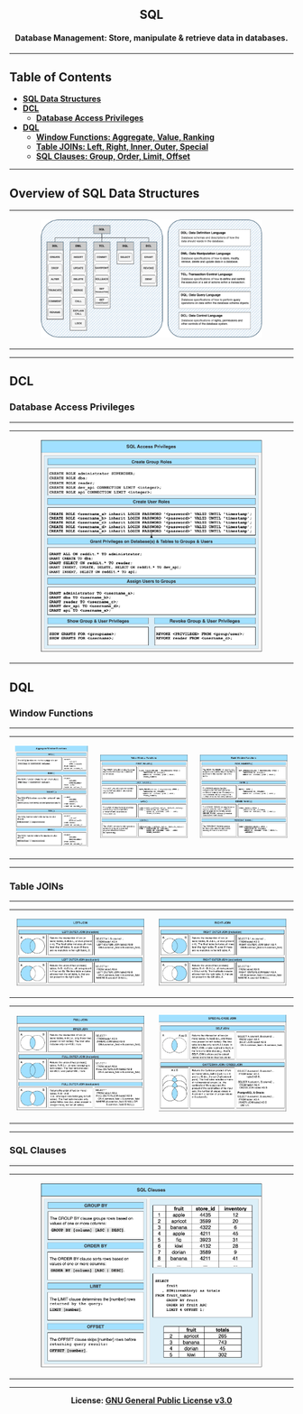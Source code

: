 <h2 align='center'>SQL</h2>
<h4 align='center'>Database Management: Store, manipulate & retrieve data in databases.</h4>

---

## Table of Contents
- <b>[SQL Data Structures](#overview-of-sql-data-structures)</b>
- <b>[DCL](#dcl)</b>
  - <b>[Database Access Privileges](#database-access-privileges)</b>
- <b>[DQL](#dql)</b>
  - <b>[Window Functions: Aggregate, Value, Ranking](#window-functions)</b>
  - <b>[Table JOINs: Left, Right, Inner, Outer, Special](#table-joins)</b>
  - <b>[SQL Clauses: Group, Order, Limit, Offset](#sql-clauses)</b>
---

## Overview of SQL Data Structures

<div>
<table>
    <tr>
    	<td style="margin:2px;">
<p align='center'><img src='https://github.com/kariemoorman/didactic-diy/blob/main/tutorials/sql/images/sql_tables-sql_data_structures.drawio.png'  width='80%'/></p>
        </td>
    </tr>
</table>
</div>

---

## DCL 

### Database Access Privileges
---
<div align='center'>
<table>
    <tr>
    	<td style="margin:2px;">
<p align='center'><img src='https://github.com/kariemoorman/didactic-diy/blob/main/tutorials/sql/images/sql_access_privileges.drawio.png'  width='80%'/></p>
        </td>
    </tr>
</table>
</div>


## DQL 

### Window Functions
---

<div>
<table>
    <tr>
    	<td style="margin:2px;">
<p align='center'><img src='https://github.com/kariemoorman/didactic-diy/blob/main/tutorials/sql/images/sql_window_functions-aggregate_window.drawio.png' width='95%'/></p>
        </td>
	<td style="margin:2px;">
<p align='center'><img src='https://github.com/kariemoorman/didactic-diy/blob/main/tutorials/sql/images/sql_window_functions-value_window.drawio.png' width='95%'/></p>
        </td>
	<td style="margin:2px;">
<p align='center'><img src='https://github.com/kariemoorman/didactic-diy/blob/main/tutorials/sql/images/sql_window_functions-rank_window.drawio.png' width='95%'/></p>
        </td>
    </tr>
</table>
</div>

---
### Table JOINs
---
<div>
<table>
	<tr>
    	<td style="margin:10px;">
        	<p align='center'><img src="https://github.com/kariemoorman/didactic-diy/blob/main/tutorials/sql/images/sql_joins-3-left_joins.drawio.png" width="95%"/></p>
      	</td>
        <td style="margin:10px">
          <p align='center'><img src="https://github.com/kariemoorman/didactic-diy/blob/main/tutorials/sql/images/sql_joins-3-right_joins.drawio.png" width="95%"/></p>
        </td>
    </tr>
</table>

<table>
    <tr>
        <td style="margin:10px;">
	<p align='center'><img src="https://github.com/kariemoorman/didactic-diy/blob/main/tutorials/sql/images/sql_joins-3-full_joins.drawio.png" width="95%"/></p>
        </td>
        <td style="margin:10px">
	<p align='center'><img src="https://github.com/kariemoorman/didactic-diy/blob/main/tutorials/sql/images/sql_joins-3-special_joins.drawio.png" width="95%"/></p>
        </td>
    </tr>
</table>
</div>

---
### SQL Clauses
---

<div align='center'>
<table>
    <tr>
    	<td style="margin:2px;">
<p align='center'><img src='https://github.com/kariemoorman/didactic-diy/blob/main/tutorials/sql/images/sql_clauses.drawio.png'  width='80%'/></p>
        </td>
    </tr>
</table>
</div>


---

<p align='center'><b>License: <a href='https://choosealicense.com/licenses/gpl-3.0/'>GNU General 
Public License v3.0</a></b></p>
